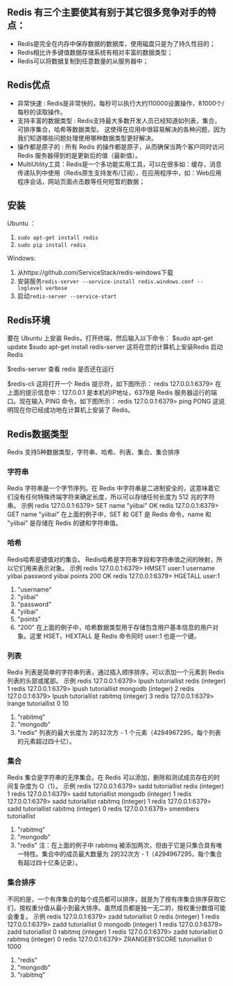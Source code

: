 
## Redis 有三个主要使其有别于其它很多竞争对手的特点：
- Redis是完全在内存中保存数据的数据库，使用磁盘只是为了持久性目的；
- Redis相比许多键值数据存储系统有相对丰富的数据类型；
- Redis可以将数据复制到任意数量的从服务器中；

## Redis优点
- 异常快速 : Redis是非常快的，每秒可以执行大约110000设置操作，81000个/每秒的读取操作。
- 支持丰富的数据类型 : Redis支持最大多数开发人员已经知道如列表，集合，可排序集合，哈希等数据类型。
这使得在应用中很容易解决的各种问题，因为我们知道哪些问题处理使用哪种数据类型更好解决。
- 操作都是原子的 : 所有 Redis 的操作都是原子，从而确保当两个客户同时访问 Redis 服务器得到的是更新后的值（最新值）。
- MultiUtility工具：Redis是一个多功能实用工具，可以在很多如：缓存，消息传递队列中使用（Redis原生支持发布/订阅），在应用程序中，如：Web应用程序会话，网站页面点击数等任何短暂的数据；


## 安装
Ubuntu ：
1. `sudo apt-get install redis`
2. `sudo pip install redis`

Windows:
1. 从https://github.com/ServiceStack/redis-windows下载
2. 安装服务`redis-server --service-install redis.windows.conf --loglevel verbose`
3. 启动`redis-server --service-start`

## Redis环境
要在 Ubuntu 上安装 Redis，打开终端，然后输入以下命令：
$sudo apt-get update
$sudo apt-get install redis-server
这将在您的计算机上安装Redis
启动 Redis

$redis-server
查看 redis 是否还在运行

$redis-cli
这将打开一个 Redis 提示符，如下图所示：
redis 127.0.0.1:6379>
在上面的提示信息中：127.0.0.1 是本机的IP地址，6379是 Redis 服务器运行的端口。现在输入 PING 命令，如下图所示：
redis 127.0.0.1:6379> ping
PONG
这说明现在你已经成功地在计算机上安装了 Redis。


## Redis数据类型
Redis 支持5种数据类型，字符串、哈希、列表、集合、集合排序

### 字符串
Redis 字符串是一个字节序列。在 Redis 中字符串是二进制安全的，这意味着它们没有任何特殊终端字符来确定长度，所以可以存储任何长度为 512 兆的字符串。
示例
redis 127.0.0.1:6379> SET name "yiibai"
OK
redis 127.0.0.1:6379> GET name
"yiibai"
在上面的例子中，SET 和 GET 是 Redis 命令，name 和 "yiibai" 是存储在 Redis 的键和字符串值。

### 哈希
Redis哈希是键值对的集合。 Redis哈希是字符串字段和字符串值之间的映射，所以它们用来表示对象。
示例
redis 127.0.0.1:6379> HMSET user:1 username yiibai password yiibai points 200
OK
redis 127.0.0.1:6379> HGETALL user:1

1) "username"
2) "yiibai"
3) "password"
4) "yiibai"
5) "points"
6) "200"
在上面的例子中，哈希数据类型用于存储包含用户基本信息的用户对象。这里 HSET，HEXTALL 是 Redis 命令同时 user:1 也是一个键。

### 列表
Redis 列表是简单的字符串列表，通过插入顺序排序。可以添加一个元素到 Redis 列表的头部或尾部。
示例
redis 127.0.0.1:6379> lpush tutoriallist redis
(integer) 1
redis 127.0.0.1:6379> lpush tutoriallist mongodb
(integer) 2
redis 127.0.0.1:6379> lpush tutoriallist rabitmq
(integer) 3
redis 127.0.0.1:6379> lrange tutoriallist 0 10

1) "rabitmq"
2) "mongodb"
3) "redis"
列表的最大长度为  2的32次方 - 1 个元素（4294967295，每个列表的元素超过四十亿）。

### 集合
Redis 集合是字符串的无序集合。在 Redis 可以添加，删除和测试成员存在的时间复杂度为 O（1）。
示例
redis 127.0.0.1:6379> sadd tutoriallist redis
(integer) 1
redis 127.0.0.1:6379> sadd tutoriallist mongodb
(integer) 1
redis 127.0.0.1:6379> sadd tutoriallist rabitmq
(integer) 1
redis 127.0.0.1:6379> sadd tutoriallist rabitmq
(integer) 0
redis 127.0.0.1:6379> smembers tutoriallist

1) "rabitmq"
2) "mongodb"
3) "redis"
注：在上面的例子中 rabitmq 被添加两次，但由于它是只集合具有唯一特性。集合中的成员最大数量为 2的32次方 - 1（4294967295，每个集合有超过四十亿条记录）。

### 集合排序
不同的是，一个有序集合的每个成员都可以排序，就是为了按有序集合排序获取它们，按权重分值从最小到最大排序。虽然成员都是独一无二的，按权重分数值可能会重复。
示例
redis 127.0.0.1:6379> zadd tutoriallist 0 redis
(integer) 1
redis 127.0.0.1:6379> zadd tutoriallist 0 mongodb
(integer) 1
redis 127.0.0.1:6379> zadd tutoriallist 0 rabitmq
(integer) 1
redis 127.0.0.1:6379> zadd tutoriallist 0 rabitmq
(integer) 0
redis 127.0.0.1:6379> ZRANGEBYSCORE tutoriallist 0 1000

1) "redis"
2) "mongodb"
3) "rabitmq"






















